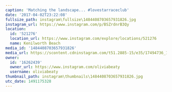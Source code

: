 ```yaml
---
caption: 'Matching the landscape... #lovestarraceclub'
date: '2017-04-02T23:22:08'
fullsize_path: instagram\fullsize\1484408703657931826.jpg
instagram_url: https://www.instagram.com/p/BSZrdnrB3Qy
location:
  id: '521276'
  location_url: https://www.instagram.com/explore/locations/521276
  name: Kenilworth Beach
media_id: '1484408703657931826'
media_url: https://scontent.cdninstagram.com/t51.2885-15/e35/17494736_1664252943870899_7528579865998524416_n.jpg
owner:
  id: '16262439'
  owner_url: https://www.instagram.com/oliviabeaty
  username: oliviabeaty
thumbnail_path: instagram\thumbnails\1484408703657931826.jpg
utc_date: 1491175328
---
```

